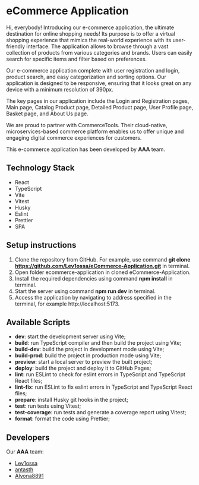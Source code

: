 # eCommerce Application 

Hi, everybody! Introducing our e-commerce application, the ultimate destination for online shopping needs! Its purpose is to offer a virtual shopping experience that mimics the real-world experience with its user-friendly interface. The application allows to browse through a vast collection of products from various categories and brands. Users can easily search for specific items and filter based on  preferences.

Our e-commerce application complete with user registration and login, product search, and easy categorization and sorting options. Our application is designed to be responsive, ensuring that it looks great on any device with a minimum resolution of 390px.

The key pages in our application include the Login and Registration pages, Main page, Catalog Product page, Detailed Product page, User Profile page, Basket page, and About Us page.

We are proud to partner with CommerceTools. Their cloud-native, microservices-based commerce platform enables us to offer unique and engaging digital commerce experiences for customers.

This e-commerce application has been developed by **AAA** team.

## Technology Stack 

- React
- TypeScript
- Vite
- Vitest
- Husky
- Eslint
- Prettier
- SPA

## Setup instructions

1. Clone the repository from GitHub. For example, use command **git clone https://github.com/Lev1ossa/eCommerce-Application.git** in terminal.
2. Open folder ecommerce-application in cloned eCommerce-Application.
3. Install the required dependencies using command **npm install** in terminal.
4. Start the server using command **npm run dev** in terminal.
5. Access the application by navigating to address specified in the terminal, for example http://localhost:5173.

## Available Scripts

- **dev**: start the development server using Vite;
- **build**: run TypeScript compiler and then build the project using Vite;
- **build-dev**: build the project in development mode using Vite;
- **build-prod**: build the project in production mode using Vite;
- **preview**: start a local server to preview the built project;
- **deploy**: build the project and deploy it to GitHub Pages;
- **lint**: run ESLint to check for eslint errors in TypeScript and TypeScript React files;
- **lint-fix**: run ESLint to fix eslint errors in TypeScript and TypeScript React files;
- **prepare**: install Husky git hooks in the project;
- **test**:  run tests using Vitest;
- **test-coverage**: run tests and generate a coverage report using Vitest;
- **format**: format the code using Prettier;

## Developers

Our **AAA** team:

- [Lev1ossa](https://github.com/lev1ossa)
- [antasth](https://github.com/antasth)
- [Alyona8891](https://github.com/alyona8891)